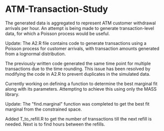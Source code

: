 # ATM-Transaction-Study
The generated data is aggregated to represent ATM customer withdrawal arrivals per hour. An attempt is being made to generate transaction-level data, for which a Poisson process would be useful. 

Update: The A2.R file contains code to generate transactions using a Poisson process for customer arrivals, with transaction amounts generated from a lognormal distribution. 

The previously written code generated the same time point for multiple transactions due to the time rounding. This issue has been resolved by modifying the code in A2.R to prevent duplicates in the simulated data. 

Currently working on defining a function to determine the best marginal fit along with its parameters. Attempting to achieve this using only the MASS library.

Update: The "find.marginal" function was completed to get the best fit marginal from the constrained space.

Added T_to_refill.R to get the number of transactions till the next refill is needed. Next is to find hours between the refills. 
